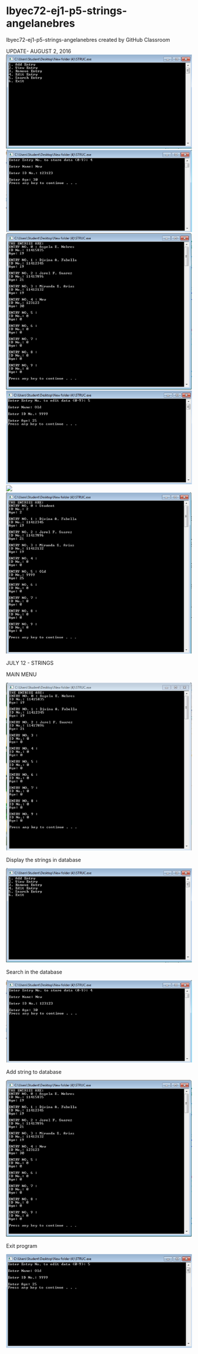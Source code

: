 # lbyec72-ej1-p5-strings-angelanebres
lbyec72-ej1-p5-strings-angelanebres created by GitHub Classroom

UPDATE- AUGUST 2, 2016
![](12.PNG)
![](13.PNG)
![](14.PNG)
![](15.PNG)
![](16.PNG)
![](6.PNG)


JULY 12 - STRINGS

MAIN MENU

![](1.PNG)

Display the strings in database

![](2.PNG)

Search in the database

![](3.PNG)

Add string to database

![](4.PNG)

Exit program

![](5.PNG)



